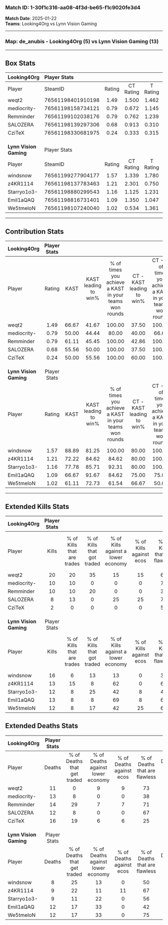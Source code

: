 ### Match ID: 1-30f1c316-aa08-4f3d-be65-f1c9020fe3d4  
**Match Date**: 2025-01-22  
**Teams**: Looking4Org vs Lynn Vision Gaming  

---  

### **Map**: de_anubis - Looking4Org (5) vs Lynn Vision Gaming (13)  
---  

## Box Stats  

| **Looking4Org**        | Player Stats      |        |           |          |       |      |       |         |        |      |     |
| :- | :- | :-: | :-: | :-: | :-: | :-: | :-: | :-: | :-: | :-: | :-: |
| Player                 | SteamID           | Rating | CT Rating | T Rating | KAST  | ADR  | Kills | Assists | Deaths | K/D  | HS% |
| weqt2                  | 76561198401910198 |  1.49  |   1.500   |  1.462   | 66.67 | 95.1 |  20   |    0    |   11   | 1.82 | 30  |
| mediocrity-            | 76561198158734121 |  0.79  |   0.672   |  1.145   | 50.00 | 80.1 |  10   |    3    |   13   | 0.77 | 60  |
| Remminder              | 76561199102038176 |  0.79  |   0.762   |  1.239   | 61.11 | 63.6 |  10   |    3    |   14   | 0.71 | 60  |
| SALOZERA               | 76561198139297306 |  0.68  |   0.913   |  0.310   | 55.56 | 56.6 |   8   |    1    |   12   | 0.67 | 50  |
| CziTeX                 | 76561198330681975 |  0.24  |   0.333   |  0.315   | 50.00 | 50.4 |   2   |    5    |   16   | 0.13 | 50  |
|                        |                   |        |           |          |       |      |       |         |        |      |     |
|                        |                   |        |           |          |       |      |       |         |        |      |     |
|                        |                   |        |           |          |       |      |       |         |        |      |     |
| **Lynn Vision Gaming** | Player Stats      |        |           |          |       |      |       |         |        |      |     |
| Player                 | SteamID           | Rating | CT Rating | T Rating | KAST  | ADR  | Kills | Assists | Deaths | K/D  | HS% |
| windsnow               | 76561199277904177 |  1.57  |   1.339   |  1.780   | 88.89 | 94.7 |  16   |    5    |   8    | 2.00 | 50  |
| z4KR1114               | 76561198137783463 |  1.21  |   2.301   |  0.750   | 72.22 | 75.9 |  13   |    3    |   9    | 1.44 |  7  |
| Starryo1o3-            | 76561198880299543 |  1.16  |   1.125   |  1.231   | 77.78 | 63.0 |  12   |    4    |   9    | 1.33 | 58  |
| Emil1aQAQ              | 76561198816731401 |  1.09  |   1.350   |  1.047   | 66.67 | 76.3 |  13   |    5    |   12   | 1.08 | 76  |
| We5tmeloN              | 76561198107240040 |  1.02  |   0.534   |  1.361   | 61.11 | 83.1 |  12   |    5    |   12   | 1.00 | 83  |
---  

## Contribution Stats  

| **Looking4Org**        | Player Stats |       |                      |                                                        |                           |                                                             |                          |                                                            |
| :- | :-: | :-: | :-: | :-: | :-: | :-: | :-: | :-: |
| Player                 |    Rating    | KAST  | KAST leading to win% | % of times you achieve a KAST in your teams won rounds | CT - KAST leading to win% | CT - % of times you achieve a KAST in your teams won rounds | T - KAST leading to win% | T - % of times you achieve a KAST in your teams won rounds |
| weqt2                  |     1.49     | 66.67 |        41.67         |                         100.00                         |           37.50           |                           100.00                            |          50.00           |                           100.00                           |
| mediocrity-            |     0.79     | 50.00 |        44.44         |                         80.00                          |           40.00           |                            66.67                            |          50.00           |                           100.00                           |
| Remminder              |     0.79     | 61.11 |        45.45         |                         100.00                         |           42.86           |                           100.00                            |          50.00           |                           100.00                           |
| SALOZERA               |     0.68     | 55.56 |        50.00         |                         100.00                         |           37.50           |                           100.00                            |          100.00          |                           100.00                           |
| CziTeX                 |     0.24     | 50.00 |        55.56         |                         100.00                         |           60.00           |                           100.00                            |          50.00           |                           100.00                           |
|                        |              |       |                      |                                                        |                           |                                                             |                          |                                                            |
|                        |              |       |                      |                                                        |                           |                                                             |                          |                                                            |
|                        |              |       |                      |                                                        |                           |                                                             |                          |                                                            |
| **Lynn Vision Gaming** | Player Stats |       |                      |                                                        |                           |                                                             |                          |                                                            |
| Player                 |    Rating    | KAST  | KAST leading to win% | % of times you achieve a KAST in your teams won rounds | CT - KAST leading to win% | CT - % of times you achieve a KAST in your teams won rounds | T - KAST leading to win% | T - % of times you achieve a KAST in your teams won rounds |
| windsnow               |     1.57     | 88.89 |        81.25         |                         100.00                         |           80.00           |                           100.00                            |          81.82           |                           100.00                           |
| z4KR1114               |     1.21     | 72.22 |        84.62         |                         84.62                          |           80.00           |                           100.00                            |          87.50           |                           77.78                            |
| Starryo1o3-            |     1.16     | 77.78 |        85.71         |                         92.31                          |           80.00           |                           100.00                            |          88.89           |                           88.89                            |
| Emil1aQAQ              |     1.09     | 66.67 |        91.67         |                         84.62                          |           75.00           |                            75.00                            |          100.00          |                           88.89                            |
| We5tmeloN              |     1.02     | 61.11 |        72.73         |                         61.54                          |           66.67           |                            50.00                            |          75.00           |                           66.67                            |
---  

## Extended Kills Stats  

| **Looking4Org**        | Player Stats |                            |                            |                                    |                         |                              |                                 |                                       |                    |           |
| :- | :-: | :-: | :-: | :-: | :-: | :-: | :-: | :-: | :-: | :-: |
| Player                 |    Kills     | % of Kills that are trades | % of Kills that got traded | % of Kills against a lower economy | % of Kills against ecos | % of Kills that are flawless | % of Kills that are close duels | % of Kills that are assisted by flash | Pistol Round Kills | AWP Kills |
| weqt2                  |      20      |             20             |             35             |                 15                 |           15            |              60              |               10                |                   0                   |         1          |     7     |
| mediocrity-            |      10      |             10             |             0              |                 0                  |            0            |              70              |               10                |                   0                   |         3          |     0     |
| Remminder              |      10      |             10             |             20             |                 0                  |            0            |              30              |               10                |                   0                   |         2          |     0     |
| SALOZERA               |      8       |             13             |             0              |                 25                 |           25            |              75              |                0                |                   0                   |         2          |     0     |
| CziTeX                 |      2       |             0              |             0              |                 0                  |            0            |              50              |                0                |                   0                   |         0          |     0     |
|                        |              |                            |                            |                                    |                         |                              |                                 |                                       |                    |           |
|                        |              |                            |                            |                                    |                         |                              |                                 |                                       |                    |           |
|                        |              |                            |                            |                                    |                         |                              |                                 |                                       |                    |           |
| **Lynn Vision Gaming** | Player Stats |                            |                            |                                    |                         |                              |                                 |                                       |                    |           |
| Player                 |    Kills     | % of Kills that are trades | % of Kills that got traded | % of Kills against a lower economy | % of Kills against ecos | % of Kills that are flawless | % of Kills that are close duels | % of Kills that are assisted by flash | Pistol Round Kills | AWP Kills |
| windsnow               |      16      |             6              |             13             |                 13                 |            0            |              38              |                0                |                   0                   |         4          |     0     |
| z4KR1114               |      13      |             15             |             8              |                 62                 |            0            |              62              |                8                |                   8                   |         0          |    11     |
| Starryo1o3-            |      12      |             8              |             25             |                 42                 |            8            |              42              |                8                |                   8                   |         1          |     0     |
| Emil1aQAQ              |      13      |             8              |             8              |                 69                 |            8            |              62              |                0                |                   8                   |         0          |     0     |
| We5tmeloN              |      12      |             8              |             17             |                 42                 |           25            |              67              |                0                |                  33                   |         0          |     0     |
## Extended Deaths Stats  

| **Looking4Org**        | Player Stats |                             |                                   |                          |                               |                            |                           |               |
| :- | :-: | :-: | :-: | :-: | :-: | :-: | :-: | :-: |
| Player                 |    Deaths    | % of Deaths that get traded | % of Deaths against lower economy | % of Deaths against ecos | % of Deaths that are flawless | % of Deaths that are close | % of Deaths while blinded | Deaths to AWP |
| weqt2                  |      11      |              0              |                 9                 |            9             |              73               |             0              |             9             |       2       |
| mediocrity-            |      13      |              8              |                 0                 |            0             |              38               |             0              |             8             |       2       |
| Remminder              |      14      |             29              |                 7                 |            7             |              71               |             7              |            14             |       3       |
| SALOZERA               |      12      |              8              |                 0                 |            0             |              67               |             0              |            17             |       2       |
| CziTeX                 |      16      |             19              |                 6                 |            6             |              25               |             6              |             6             |       2       |
|                        |              |                             |                                   |                          |                               |                            |                           |               |
|                        |              |                             |                                   |                          |                               |                            |                           |               |
|                        |              |                             |                                   |                          |                               |                            |                           |               |
| **Lynn Vision Gaming** | Player Stats |                             |                                   |                          |                               |                            |                           |               |
| Player                 |    Deaths    | % of Deaths that get traded | % of Deaths against lower economy | % of Deaths against ecos | % of Deaths that are flawless | % of Deaths that are close | % of Deaths while blinded | Deaths to AWP |
| windsnow               |      8       |             25              |                13                 |            0             |              50               |             13             |             0             |       1       |
| z4KR1114               |      9       |             22              |                11                 |            11            |              67               |             11             |             0             |       2       |
| Starryo1o3-            |      9       |             11              |                22                 |            0             |              56               |             11             |             0             |       2       |
| Emil1aQAQ              |      12      |             17              |                33                 |            0             |              42               |             0              |             0             |       1       |
| We5tmeloN              |      12      |             17              |                33                 |            0             |              75               |             8              |             0             |       1       |
